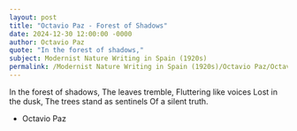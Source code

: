 ```yaml
---
layout: post
title: "Octavio Paz - Forest of Shadows"
date: 2024-12-30 12:00:00 -0000
author: Octavio Paz
quote: "In the forest of shadows,"
subject: Modernist Nature Writing in Spain (1920s)
permalink: /Modernist Nature Writing in Spain (1920s)/Octavio Paz/Octavio Paz - Forest of Shadows
---
```


In the forest of shadows,
The leaves tremble,
Fluttering like voices
Lost in the dusk,
The trees stand as sentinels
Of a silent truth.

- Octavio Paz
